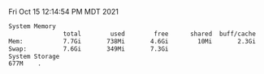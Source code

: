 Fri Oct 15 12:14:54 PM MDT 2021
```bash
System Memory
               total        used        free      shared  buff/cache   available
Mem:           7.7Gi       738Mi       4.6Gi        10Mi       2.3Gi       6.6Gi
Swap:          7.6Gi       349Mi       7.3Gi
System Storage
677M	.
```
```bash
